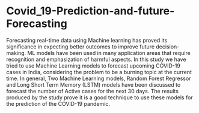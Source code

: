 # Covid_19-Prediction-and-future-Forecasting

Forecasting real-time data using Machine learning has proved its significance in expecting better outcomes to improve future decision-making. ML models have been used in many application areas that require recognition and emphasization of harmful aspects. In this study we have tried to use Machine Learning models to forecast upcoming COVID-19 cases in India, considering the problem to be a burning topic at the current time. In general, Two Machine Learning models, Random Forest Regressor and Long Short Term Memory (LSTM) models have been discussed to forecast the number of Active cases for the next 30 days. The results produced by the study prove it is a good technique to use these models for the prediction of the COVID-19 pandemic.
